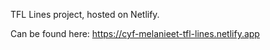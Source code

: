 TFL Lines project, hosted on Netlify.

Can be found here: https://cyf-melanieet-tfl-lines.netlify.app
